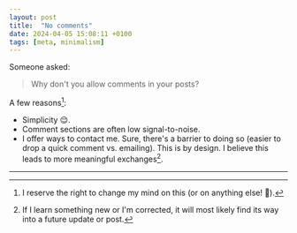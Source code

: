```yaml
---
layout: post
title:  "No comments"
date: 2024-04-05 15:08:11 +0100
tags: [meta, minimalism]
---
```


Someone asked:

> Why don't you allow comments in your posts?

A few reasons[^1]:

- Simplicity 😌.
- Comment sections are often low signal-to-noise.
- I offer ways to contact me. Sure, there's a barrier to doing so (easier to drop a quick comment vs. emailing). This is by design. I believe this leads to more meaningful exchanges[^2].

---

[^1]: I reserve the right to change my mind on this (or on anything else! 🙂).
[^2]: If I learn something new or I'm corrected, it will most likely find its way into a future update or post.
